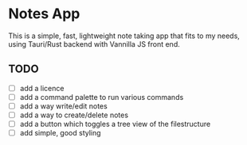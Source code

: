# Notes App

This is a simple, fast, lightweight note taking app that fits to my needs, using Tauri/Rust backend with Vannilla JS front end.

## TODO
- [ ] add a licence
- [ ] add a command palette to run various commands 
- [ ] add a way write/edit notes
- [ ] add a way to create/delete notes
- [ ] add a button which toggles a tree view of the filestructure
- [ ] add simple, good styling
